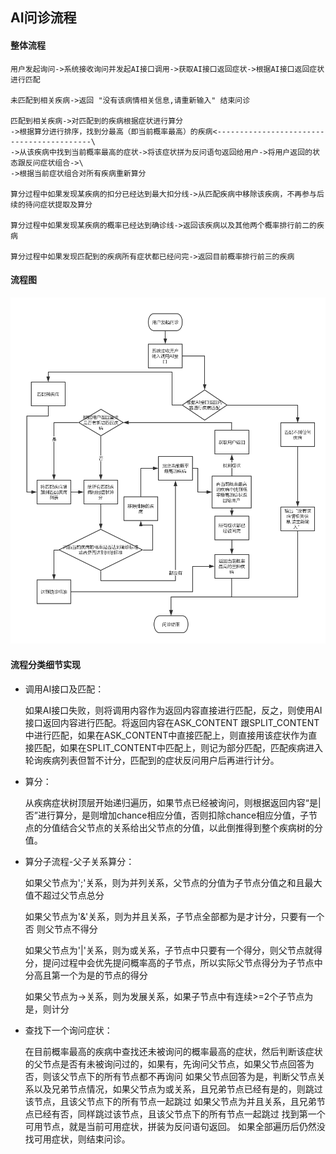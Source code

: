 ## AI问诊流程

#### 整体流程

    用户发起询问->系统接收询问并发起AI接口调用->获取AI接口返回症状->根据AI接口返回症状进行匹配
    
    未匹配到相关疾病->返回 "没有该病情相关信息,请重新输入" 结束问诊
    
    匹配到相关疾病->对匹配到的疾病根据症状进行算分
    ->根据算分进行排序，找到分最高（即当前概率最高）的疾病<------------------------------------------\
    ->从该疾病中找到当前概率最高的症状->将该症状拼为反问语句返回给用户->将用户返回的状态跟反问症状组合->\
    ->根据当前症状组合对所有疾病重新算分
    
    算分过程中如果发现某疾病的扣分已经达到最大扣分线->从匹配疾病中移除该疾病，不再参与后续的待问症状提取及算分

    算分过程中如果发现某疾病的概率已经达到确诊线->返回该疾病以及其他两个概率排行前二的疾病
    
    算分过程中如果发现匹配到的疾病所有症状都已经问完->返回目前概率排行前三的疾病
    
#### 流程图
![流程图](./AI问诊流程.png)

#### 流程分类细节实现

- 调用AI接口及匹配：

    如果AI接口失败，则将调用内容作为返回内容直接进行匹配，反之，则使用AI接口返回内容进行匹配。将返回内容在ASK_CONTENT 跟SPLIT_CONTENT中进行匹配，如果在ASK_CONTENT中直接匹配上，则直接用该症状作为直接匹配，如果在SPLIT_CONTENT中匹配上，则记为部分匹配，匹配疾病进入轮询疾病列表但暂不计分，匹配到的症状反问用户后再进行计分。

- 算分：
    
    从疾病症状树顶层开始递归遍历，如果节点已经被询问，则根据返回内容“是|否”进行算分，是则增加chance相应分值，否则扣除chance相应分值，子节点的分值结合父节点的关系给出父节点的分值，以此倒推得到整个疾病树的分值。

- 算分子流程-父子关系算分：

    如果父节点为';'关系，则为并列关系，父节点的分值为子节点分值之和且最大值不超过父节点总分
    
    如果父节点为'&'关系，则为并且关系，子节点全部都为是才计分，只要有一个否 则父节点不得分
    
    如果父节点为'|'关系，则为或关系，子节点中只要有一个得分，则父节点就得分，提问过程中会优先提问概率高的子节点，所以实际父节点得分为子节点中分高且第一个为是的节点的得分
    
    如果父节点为->关系，则为发展关系，如果子节点中有连续>=2个子节点为是，则计分
    
- 查找下一个询问症状：

    在目前概率最高的疾病中查找还未被询问的概率最高的症状，然后判断该症状的父节点是否有未被询问过的，如果有，先询问父节点，如果父节点回答为否，则该父节点下的所有节点都不再询问
    如果父节点回答为是，判断父节点关系以及兄弟节点情况，如果父节点为或关系，且兄弟节点已经有是的，则跳过该节点，且该父节点下的所有节点一起跳过
    如果父节点为并且关系，且兄弟节点已经有否，同样跳过该节点，且该父节点下的所有节点一起跳过
    找到第一个可用节点，就是当前可用症状，拼装为反问语句返回。
    如果全部遍历后仍然没找可用症状，则结束问诊。